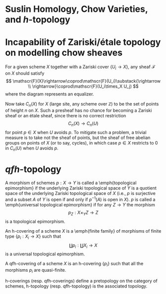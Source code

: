 Suslin Homology, Chow Varieties, and $h$-topology
===


# Incapability of Zariski/étale topology on modelling chow sheaves

For a given scheme $X$ together with a Zariski cover $\{ U_i \to X \}$, any sheaf $\mathscr{F}$ on $X$ should satisfy $$
\mathscr{F}(X)\rightarrow\coprod\mathscr{F}(U_i)\substack{\rightarrow \\ \rightarrow}\coprod\mathscr{F}(U_i\times_X U_j)
$$
where the diagram represents an equalizer.

Now take $C_n(X)$ for $X$ (large site, any scheme over $\mathbb{Z}$) to be the set of points of height $n$ on $X$. Such a presheaf has no chance for becoming a Zariski sheaf or an étale sheaf, since there is no correct restriction $$C_n(X)\rightarrow C_n(U)$$ for point $p\in X$ when $U$ avoids $p$. To mitigate such a problem, a trivial measure is to take not the sheaf of points, but the sheaf of free abelian groups on points of $X$ (or to say, cycles), in which case $p\in X$ restricts to $0$ in $C_n(U)$ when $U$ avoids $p$.



# $qfh$-topology

A morphism of schemes $p: X \to Y$ is called a \emph{topological epimorphism} if the underlying Zariski topological space of $Y$ is a quotient space of the underlying Zariski topological space of $X$ (i.e., $p$ is surjective and a subset $A$ of $Y$ is open if and only if $p^{-1}(A)$ is open in $X$).
$p$ is called a \emph{universal topological epimorphism} if for any $Z \to Y$ the morphism
$$p_Z : X \times_Y Z \to Z$$
is a topological epimorphism.

An h-covering of a scheme $X$ is a \emph{finite family} of morphisms of finite type $\{ p_i : X_i \to X \}$ such that
$$\coprod p_i : \coprod X_i \to X$$
is a universal topological epimorphism.

A qfh-covering of a scheme $X$ is an h-covering $\{ p_i \}$ such that all the morphisms $p_i$ are quasi-finite.

h-coverings (resp. qfh-coverings) define a pretopology on the category of schemes, h-topology (resp. qfh-topology) is the associated topology.
